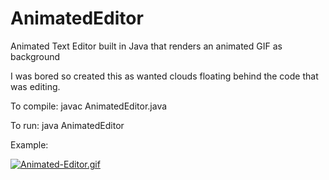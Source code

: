 # AnimatedEditor

Animated Text Editor built in Java that renders an animated GIF as background

I was bored so created this as wanted clouds floating behind the code that was editing. 

To compile:     javac AnimatedEditor.java

To run:   java AnimatedEditor

Example:

[![Animated-Editor.gif](https://i.postimg.cc/nzrmnp4L/Animated-Editor.gif)](https://postimg.cc/5Ycy3ckc)
